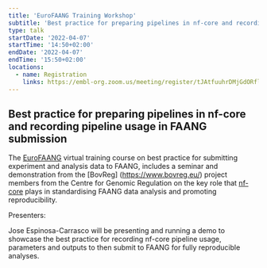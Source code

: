 ```yaml
---
title: 'EuroFAANG Training Workshop'
subtitle: 'Best practice for preparing pipelines in nf-core and recording pipeline usage in FAANG submissions'
type: talk
startDate: '2022-04-07'
startTime: '14:50+02:00'
endDate: '2022-04-07'
endTime: '15:50+02:00'
locations:
  - name: Registration
    links: https://embl-org.zoom.us/meeting/register/tJAtfuuhrDMjGdORfl_Wu72X2f9HsR9zOmt2
---
```


## Best practice for preparing pipelines in nf-core and recording pipeline usage in FAANG submission

The [EuroFAANG](https://eurofaang.eu/) virtual
training course on best practice for submitting experiment and analysis data to FAANG, includes a seminar and demonstration from the [BovReg]
(https://www.bovreg.eu/) project members from the Centre for Genomic
Regulation on the key role that [nf-core](https://nf-co.re/) plays in
standardising FAANG data analysis and promoting reproducibility.

Presenters:

Jose Espinosa-Carrasco will be presenting and running a demo to showcase the best practice for recording nf-core pipeline usage, parameters and outputs to then submit to FAANG for fully reproducible analyses.
